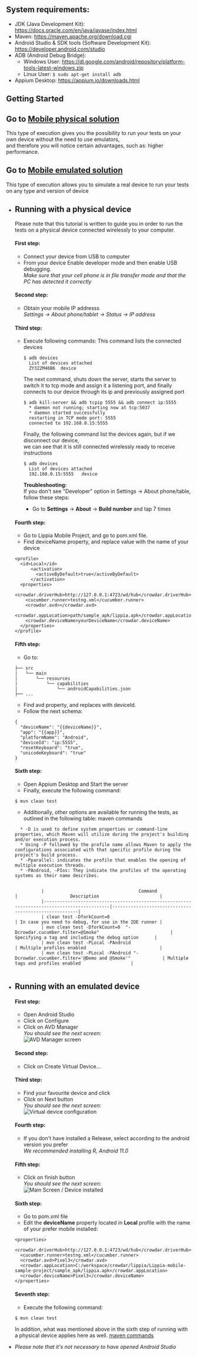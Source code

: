 ## System requirements:
+ JDK (Java Development Kit): https://docs.oracle.com/en/java/javase/index.html
+ Maven: https://maven.apache.org/download.cgi 
+ Android Studio & SDK tools (Software Development Kit): https://developer.android.com/studio
+ ADB (Android Debug Bridge): 
    - Windows User: https://dl.google.com/android/repository/platform-tools-latest-windows.zip
    - Linux User: ``$ sudo apt-get install adb``
+ Appium Desktop: https://appium.io/downloads.html

## Getting Started   

## Go to [Mobile physical solution](#running-with-a-physical-device)
This type of execution gives you the possibility to run your tests on your own device without the need to use emulators,   
and therefore you will notice certain advantages, such as: higher performance.
## Go to [Mobile emulated solution](#running-with-a-emulated-device)
This type of execution allows you to simulate a real device to run your tests on any type and version of device

- ## Running with a physical device
  Please note that this tutorial is written to guide you in order to run the tests on a physical device connected wirelessly to your computer.
  #### First step:
    - Connect your device from USB to computer
    - From your device
      Enable developer mode and then enable USB debugging.   
      _Make sure that your cell phone is in file transfer mode and that the PC has detected it correctly_   

  #### Second step:
    - Obtain your mobile IP addresss   
      _Settings -> About phone/tablet -> Status -> IP address_   
   
  #### Third step:
    - Execute following commands:
      This command lists the connected devices
      ```
      $ adb devices
        List of devices attached
        ZY322M46B6	device
      ``` 
      The next command, shuts down the server, starts the server to switch it to tcp mode and assign it   a listening port, and finally connects to our device through its ip and previously assigned port
      ```
      $ adb kill-server && adb tcpip 5555 && adb connect ip:5555
        * daemon not running; starting now at tcp:5037
        * daemon started successfully
        restarting in TCP mode port: 5555
        connected to 192.168.0.15:5555
      ```
      Finally, the following command list the devices again, but if we disconnect our device,    
      we can see that it is still connected wirelessly ready to receive instructions
      ```
      $ adb devices
        List of devices attached
        192.168.0.15:5555	device
      ```

      **Troubleshooting:**   
      If you don't see "Developer" option in Settings -> About phone/table, follow these steps:   
        - Go to **Settings** -> **About** -> **Build number** and tap 7 times   

  #### Fourth step:
    - Go to Lippia Mobile Project, and go to pom.xml file.
    - Find deviceName property, and replace value with the name of your device
    ```
    <profile>
      <id>Local</id>
          <activation>
            <activeByDefault>true</activeByDefault>
          </activation>
      <properties>
        <crowdar.driverHub>http://127.0.0.1:4723/wd/hub</crowdar.driverHub>
        <cucumber.runner>testng.xml</cucumber.runner>
        <crowdar.avd></crowdar.avd>
        <crowdar.appLocation>path/sample_apk/lippia.apk</crowdar.appLocation>
        <crowdar.deviceName>yourDeviceName</crowdar.deviceName>
      </properties>
    </profile>
    ```

  #### Fifth step:   
    - Go to:
    ```
    ├── src
    |   └── main
    |       └── resources
    |           └── capabilities
    |               └── androidCapabilities.json 
    ├── ...
    ```
    - Find avd property, and replaces with deviceId.   
    - Follow the next schema:
    ```
    {
      "deviceName": "{{deviceName}}",
      "app": "{{app}}",
      "platformName": "Android",
      "deviceId": "ip:5555",
      "resetKeyboard": "true",
      "unicodeKeyboard": "true"
    }
    ```

  #### Sixth step:
    - Open Appium Desktop and Start the server
    - Finally, execute the following command:   
    ```
    $ mvn clean test
    ```
      
  + Additionally, other options are available for running the tests, as outlined in the following table: <a id='table_mvn'>maven commands</a>
   ```
     * -D is used to define system properties or command-line properties, which Maven will utilize during the project's building and/or execution process.
     * Using -P followed by the profile name allows Maven to apply the configurations associated with that specific profile during the project's build process.
     * -Pparallel: indicates the profile that enables the opening of multiple execution threads.
     * -PAndroid, -PIos: They indicate the profiles of the operating systems as their name describes.
     

             |                                    Command                                                 |                    Description                       |
             |--------------------------------------------------------------------------------------------|------------------------------------------------------|
             | clean test -DforkCount=0                                                                   | In case you need to debug, for use in the IDE runner |
             | mvn clean test -DforkCount=0  "-Dcrowdar.cucumber.filter=@Smoke"                           | Specifying a tag and including the debug option      |
             | mvn clean test -PLocal -PAndroid                                                           | Multiple profiles enabled                            |
             | mvn clean test -PLocal -PAndroid "-Dcrowdar.cucumber.filter='@Demo and @Smoke'"            | Multiple tags and profiles enabled                   |
            
   
   ```
- ## Running with an emulated device
  #### First step:
    - Open Android Studio
    - Click on Configure
    - Click on AVD Manager   
      _You should see the next screen:_   
      ![AVD Manager screen](docs/img/AVDManagerMainScreen.png) 

  #### Second step:
    - Click on Create Virtual Device...
  
  #### Third step:
    - Find your favourite device and click
    - Click on Next button   
      _You should see the next screen:_   
      ![Virtual device configuration](docs/img/VirtualDeviceConfiguration.png)

  #### Fourth step:
    - If you don't have installed a Release, select according to the android version you prefer   
    _We recommended installing R, Android 11.0_

  #### Fifth step:
    - Click on finish button   
      _You should see the next screen:_   
      ![Main Screen / Device installed](docs/img/AndroidVirtualDeviceManager.png)

  #### Sixth step:
    - Go to pom.xml file
    - Edit the **deviceName** property located in **Local** profile with the name of your prefer mobile installed:
    ```
    <properties>
      <crowdar.driverHub>http://127.0.0.1:4723/wd/hub</crowdar.driverHub>
      <cucumber.runner>testng.xml</cucumber.runner>
      <crowdar.avd>Pixel3</crowdar.avd>
      <crowdar.appLocation>C:/workspace/crowdar/lippia/Lippia-mobile-sample-project/sample_apk/lippia.apk</crowdar.appLocation>
      <crowdar.deviceName>Pixel3</crowdar.deviceName>
    </properties>
    ```

  #### Seventh step:
    - Execute the following command:
    ```
    $ mvn clean test
    ```
  In addition, what was mentioned above in the sixth step of running with a physical device applies here as well. [maven commands](#table_mvn)
  
- _Please note that it's not necessary to have opened Android Studio_
